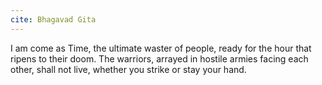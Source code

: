 ```yaml
---
cite: Bhagavad Gita
---
```


I am come as Time, the ultimate waster of people, ready for the hour that ripens to their doom. The warriors, arrayed in hostile armies facing each other, shall not live, whether you strike or stay your hand.
